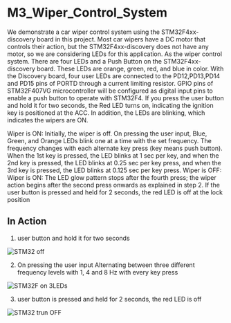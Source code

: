# M3_Wiper_Control_System
We demonstrate a car wiper control system using the STM32F4xx-discovery board in this project. Most car wipers have a DC motor that controls their action, but the STM32F4xx-discovery does not have any motor, so we are considering LEDs for this application. As the wiper control system. There are four LEDs and a Push Button on the STM32F4xx-discovery board. These LEDs are orange, green, red, and blue in color. With the Discovery board, four user LEDs are connected to the PD12,PD13,PD14 and PD15 pins of PORTD through a current limiting resistor. GPIO pins of STM32F407VG microcontroller will be configured as digital input pins to enable a push button to operate with STM32F4. If you press the user button and hold it for two seconds, the Red LED turns on, indicating the ignition key is positioned at the ACC. In addition, the LEDs are blinking, which indicates the wipers are ON.

Wiper is ON: Initially, the wiper is off. On pressing the user input, Blue, Green, and Orange LEDs blink one at a time with the set frequency. The frequency changes with each alternate key press (key means push button). When the 1st key is pressed, the LED blinks at 1 sec per key, and when the 2nd key is pressed, the LED blinks at 0.25 sec per key press, and when the 3rd key is pressed, the LED blinks at 0.125 sec per key press. Wiper is OFF: Wiper is ON: The LED glow pattern stops after the fourth press; the wiper action begins after the second press onwards as explained in step 2. If the user button is pressed and held for 2 seconds, the red LED is off at the lock position

## In Action

1. user button and hold it for two seconds

 ![STM32 off](https://user-images.githubusercontent.com/101395036/167900171-dbeffc6e-24bb-4bba-a50d-663570184282.png)
 
2. On pressing the user input Alternating between three different frequency levels with 1, 4 and 8 Hz with every key press

![STM32F on 3LEDs](https://user-images.githubusercontent.com/101395036/168050686-654030f3-2c2a-47de-8d7e-8d2b179575b1.png)

3. user button is pressed and held for 2 seconds, the red LED is off
 
  ![STM32 trun OFF](https://user-images.githubusercontent.com/101395036/167905758-da67a99f-89f9-4507-8d52-5a76221d1ad0.png)

